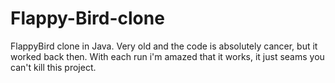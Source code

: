 # Flappy-Bird-clone
FlappyBird clone in Java.
Very old and the code is absolutely cancer, but it worked back then. 
With each run i'm amazed that it works, it just seams you can't kill this project.
